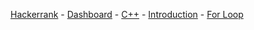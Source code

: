 <a href="https://www.hackerrank.com">Hackerrank</a> - 
<a href="https://www.hackerrank.com/dashboard">Dashboard</a> - 
<a href="https://www.hackerrank.com/domains/cpp">C++</a> - 
<a href="https://www.hackerrank.com/domains/cpp/cpp-introduction">Introduction</a> - 
<a href="https://www.hackerrank.com/challenges/c-tutorial-for-loop">For Loop</a>
